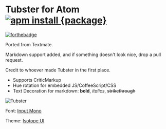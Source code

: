 # Tubster for Atom [![apm install {package}](http://tcyrus.me/apm/tubster-syntax.svg)](https://atom.io/packages/tubster-syntax)
[![forthebadge](http://forthebadge.com/images/badges/made-with-crayons.svg)](http://forthebadge.com)

Ported from Textmate.

Markdown support added, and if something doesn't look nice, drop a pull request.

Credit to whoever made Tubster in the first place.
- Supports CriticMarkup
- Hue rotation for embedded JS/CoffeeScript/CSS
- Text Decoration for markdown: **bold**, _italics_, ~~strikethrough~~


![Tubster](https://github.com/plttn/tubster-syntax/raw/master/preview.png)

Font: [Input Mono](http://input.fontbureau.com/)

Theme: [Isotope UI](https://atom.io/themes/isotope-ui)
